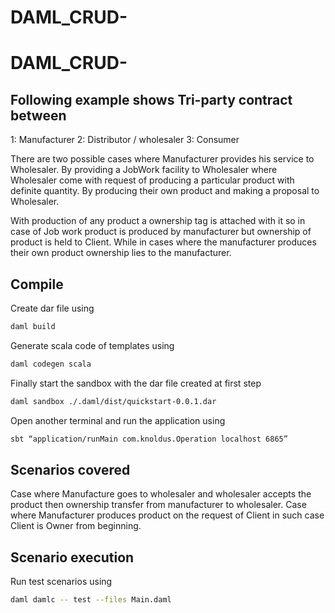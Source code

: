 
# DAML_CRUD-

# DAML_CRUD-

## Following example shows Tri-party contract between
 1: Manufacturer
 2: Distributor / wholesaler
 3: Consumer

There are two possible cases where Manufacturer provides his service to Wholesaler.
By providing a JobWork facility to Wholesaler where Wholesaler come with request of   producing a particular product with definite quantity.
By producing their own product and making a proposal to Wholesaler.


 With production of any product a ownership tag is attached with it so in case of Job work    product is produced by manufacturer but ownership of product is held to Client. While in cases where the manufacturer produces their own product  ownership lies to the manufacturer.

## Compile
Create dar file using
```bash
daml build
```
Generate scala code of templates using
```bash
daml codegen scala
```
Finally start the sandbox with the dar file created at first step
```bash
daml sandbox ./.daml/dist/quickstart-0.0.1.dar
```
Open another terminal and run the application using
```bash
sbt “application/runMain com.knoldus.Operation localhost 6865”
```
## Scenarios covered

Case where Manufacture goes to wholesaler and wholesaler accepts the product then ownership transfer from manufacturer to wholesaler.
Case where Manufacturer produces product on the request of Client in such case Client is Owner from beginning.

## Scenario execution
Run test scenarios using 
```bash
daml damlc -- test --files Main.daml
```
